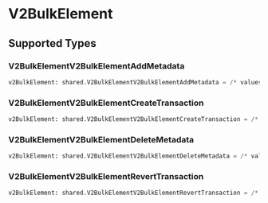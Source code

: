 # V2BulkElement


## Supported Types

### V2BulkElementV2BulkElementAddMetadata

```python
v2BulkElement: shared.V2BulkElementV2BulkElementAddMetadata = /* values here */
```

### V2BulkElementV2BulkElementCreateTransaction

```python
v2BulkElement: shared.V2BulkElementV2BulkElementCreateTransaction = /* values here */
```

### V2BulkElementV2BulkElementDeleteMetadata

```python
v2BulkElement: shared.V2BulkElementV2BulkElementDeleteMetadata = /* values here */
```

### V2BulkElementV2BulkElementRevertTransaction

```python
v2BulkElement: shared.V2BulkElementV2BulkElementRevertTransaction = /* values here */
```

